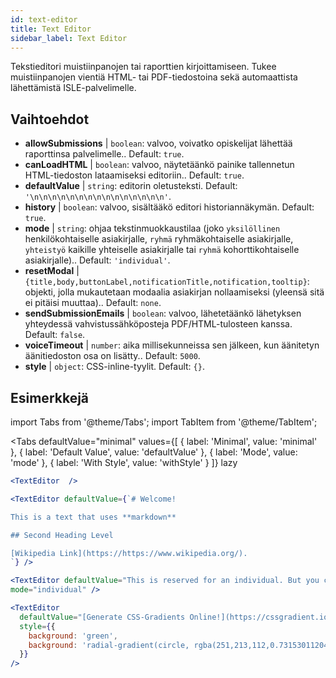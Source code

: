 ```yaml
---
id: text-editor
title: Text Editor
sidebar_label: Text Editor
---
```


Tekstieditori muistiinpanojen tai raporttien kirjoittamiseen. Tukee muistiinpanojen vientiä HTML- tai PDF-tiedostoina sekä automaattista lähettämistä ISLE-palvelimelle.

## Vaihtoehdot

* __allowSubmissions__ | `boolean`: valvoo, voivatko opiskelijat lähettää raporttinsa palvelimelle.. Default: `true`.
* __canLoadHTML__ | `boolean`: valvoo, näytetäänkö painike tallennetun HTML-tiedoston lataamiseksi editoriin.. Default: `true`.
* __defaultValue__ | `string`: editorin oletusteksti. Default: `'\n\n\n\n\n\n\n\n\n\n\n\n\n\n\n'`.
* __history__ | `boolean`: valvoo, sisältääkö editori historiannäkymän. Default: `true`.
* __mode__ | `string`: ohjaa tekstinmuokkaustilaa (joko `yksilöllinen` henkilökohtaiselle asiakirjalle, `ryhmä` ryhmäkohtaiselle asiakirjalle, `yhteistyö` kaikille yhteiselle asiakirjalle tai `ryhmä` kohorttikohtaiselle asiakirjalle).. Default: `'individual'`.
* __resetModal__ | `{title,body,buttonLabel,notificationTitle,notification,tooltip}`: objekti, jolla mukautetaan modaalia asiakirjan nollaamiseksi (yleensä sitä ei pitäisi muuttaa).. Default: `none`.
* __sendSubmissionEmails__ | `boolean`: valvoo, lähetetäänkö lähetyksen yhteydessä vahvistussähköposteja PDF/HTML-tulosteen kanssa. Default: `false`.
* __voiceTimeout__ | `number`: aika millisekunneissa sen jälkeen, kun äänitetyn äänitiedoston osa on lisätty.. Default: `5000`.
* __style__ | `object`: CSS-inline-tyylit. Default: `{}`.


## Esimerkkejä

import Tabs from '@theme/Tabs';
import TabItem from '@theme/TabItem';

<Tabs
    defaultValue="minimal"
    values={[
        { label: 'Minimal', value: 'minimal' },
        { label: 'Default Value', value: 'defaultValue' },
        { label: 'Mode', value: 'mode' },
        { label: 'With Style', value: 'withStyle' }
    ]}
    lazy
>

<TabItem value="minimal">

```jsx live
<TextEditor  />
```

</TabItem>

<TabItem value="defaultValue">

```jsx live
<TextEditor defaultValue={`# Welcome!

This is a text that uses **markdown**

## Second Heading Level

[Wikipedia Link](https://https://www.wikipedia.org/).
`} />
```

</TabItem>

<TabItem value="mode">

```jsx live
<TextEditor defaultValue="This is reserved for an individual. But you can also allow groups, students cohorts, or everybody to join in and work collaboratively (setting the mode option will only have an effect in a live lesson, not this preview)." 
mode="individual" />
```

</TabItem>

<TabItem value="withStyle">

```jsx live
<TextEditor  
  defaultValue="[Generate CSS-Gradients Online!](https://cssgradient.io/)"
  style={{ 
    background: 'green',
    background: 'radial-gradient(circle, rgba(251,213,112,0.7315301120448179) 0%,rgba(83,199,14,0.4514180672268907) 100%)' 
  }}
/>
```

</TabItem>

</Tabs>
